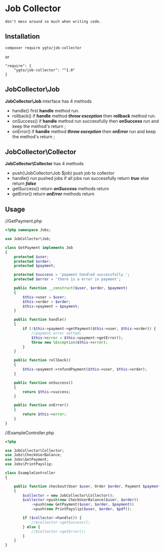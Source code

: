 **Job Collector**
==================

    don't mess around so much when writing code.

Installation
------------
    composer require ygto/job-collector
or 

    "require": {
        "ygto/job-collector": "^1.0"
    }
JobCollector\Job
--
**JobCollector\Job** interface has 4 methods
- handle()  first **handle** method run.
- rollback()  if **handle** method ***throw exception*** then **rollback** method run. 
- onSuccess()  if **handle** method run successfully then **onSuccess** run  and keep the method's return ;
- onError() if **handle** method ***throw exception*** then **onError** run and keep the method's return ;

JobCollector\Collector
--
**JobCollector\Collector** has 4 methods

- push(\JobCollector\Job $job) push job to collector
- handle() run pushed jobs if all jobs run successfully return ***true*** else return ***false***
- getSuccess() return ***onSuccess*** methods return
- getError() return ***onError*** methods return

Usage
----

//GetPayment.php
```php
<?php namespace Jobs;

use JobCollector\Job;

class GetPayment implements Job
{
    protected $user;
    protected $order;
    protected $payment;

    protected $success = 'payment handled successfully.';
    protected $error = 'there is a error in payment';

    public function __construct($user, $order, $payment)
    {
        $this->user = $user;
        $this->order = $order;
        $this->payment = $payment;
    }

    public function handle()
    {
        if (!$this->payment->getPayment($this->user, $this->order)) {
            //payment error setted;
            $this->error = $this->payment->getError();
            throw new \Exception($this->error);
        }
    }

    public function rollback()
    {
        $this->payment->refundPayment($this->user, $this->order);
    }

    public function onSuccess()
    {
        return $this->success;
    }

    public function onError()
    {
        return $this->error;
    }
}
```
//ExampleController.php

```php
<?php

use JobCollector\Collector;
use Jobs\CheckUserBalance;
use Jobs\GetPayment;
use Jobs\PrintPayslip;

class ExampleController
{

    public function checkout(User $user, Order $order, Payment $payment, PdfLibrary $pdf)
    {
        $collector = new JobCollector\Collector();
        $collector->push(new CheckUserBalance($user, $order))
            ->push(new GetPayment($user, $order, $payment))
            ->push(new PrintPayslip($user, $order, $pdf));

        if ($collector->handle()) {
            //$collector->getSuccess();
        } else {
            //$collector->getError();
        }
    }
}
```
